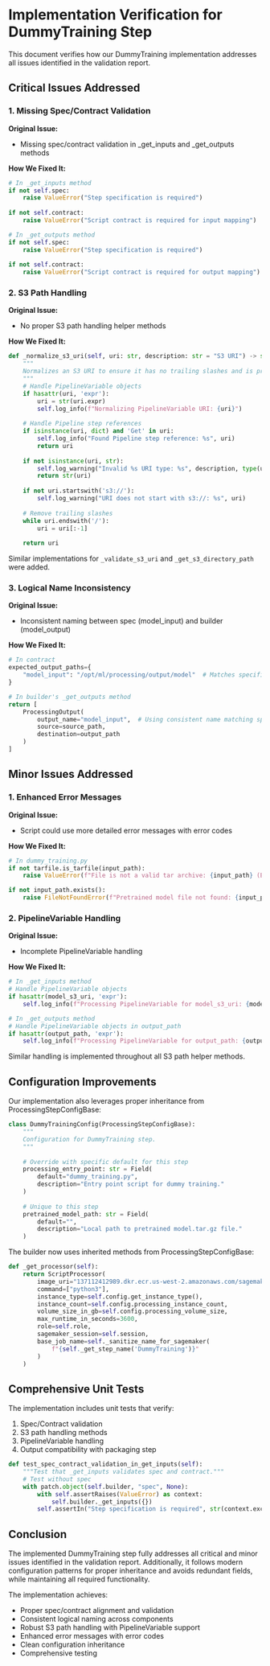 # Implementation Verification for DummyTraining Step

This document verifies how our DummyTraining implementation addresses all issues identified in the validation report.

## Critical Issues Addressed

### 1. Missing Spec/Contract Validation

**Original Issue:**
- Missing spec/contract validation in _get_inputs and _get_outputs methods

**How We Fixed It:**
```python
# In _get_inputs method
if not self.spec:
    raise ValueError("Step specification is required")
    
if not self.contract:
    raise ValueError("Script contract is required for input mapping")
```

```python
# In _get_outputs method
if not self.spec:
    raise ValueError("Step specification is required")
    
if not self.contract:
    raise ValueError("Script contract is required for output mapping")
```

### 2. S3 Path Handling

**Original Issue:**
- No proper S3 path handling helper methods

**How We Fixed It:**
```python
def _normalize_s3_uri(self, uri: str, description: str = "S3 URI") -> str:
    """
    Normalizes an S3 URI to ensure it has no trailing slashes and is properly formatted.
    """
    # Handle PipelineVariable objects
    if hasattr(uri, 'expr'):
        uri = str(uri.expr)
        self.log_info(f"Normalizing PipelineVariable URI: {uri}")
    
    # Handle Pipeline step references
    if isinstance(uri, dict) and 'Get' in uri:
        self.log_info("Found Pipeline step reference: %s", uri)
        return uri
    
    if not isinstance(uri, str):
        self.log_warning("Invalid %s URI type: %s", description, type(uri).__name__)
        return str(uri)
        
    if not uri.startswith('s3://'):
        self.log_warning("URI does not start with s3://: %s", uri)
    
    # Remove trailing slashes
    while uri.endswith('/'):
        uri = uri[:-1]
    
    return uri
```

Similar implementations for `_validate_s3_uri` and `_get_s3_directory_path` were added.

### 3. Logical Name Inconsistency

**Original Issue:**
- Inconsistent naming between spec (model_input) and builder (model_output)

**How We Fixed It:**
```python
# In contract
expected_output_paths={
    "model_input": "/opt/ml/processing/output/model"  # Matches specification logical name
}
```

```python
# In builder's _get_outputs method
return [
    ProcessingOutput(
        output_name="model_input",  # Using consistent name matching specification
        source=source_path,
        destination=output_path
    )
]
```

## Minor Issues Addressed

### 1. Enhanced Error Messages

**Original Issue:**
- Script could use more detailed error messages with error codes

**How We Fixed It:**
```python
# In dummy_training.py
if not tarfile.is_tarfile(input_path):
    raise ValueError(f"File is not a valid tar archive: {input_path} (ERROR_CODE: INVALID_ARCHIVE)")
```

```python
if not input_path.exists():
    raise FileNotFoundError(f"Pretrained model file not found: {input_path} (ERROR_CODE: FILE_NOT_FOUND). Please check that the file exists at the specified location.")
```

### 2. PipelineVariable Handling

**Original Issue:**
- Incomplete PipelineVariable handling

**How We Fixed It:**
```python
# In _get_inputs method
# Handle PipelineVariable objects
if hasattr(model_s3_uri, 'expr'):
    self.log_info(f"Processing PipelineVariable for model_s3_uri: {model_s3_uri.expr}")
```

```python
# In _get_outputs method
# Handle PipelineVariable objects in output_path
if hasattr(output_path, 'expr'):
    self.log_info(f"Processing PipelineVariable for output_path: {output_path.expr}")
```

Similar handling is implemented throughout all S3 path helper methods.

## Configuration Improvements

Our implementation also leverages proper inheritance from ProcessingStepConfigBase:

```python
class DummyTrainingConfig(ProcessingStepConfigBase):
    """
    Configuration for DummyTraining step.
    """
    
    # Override with specific default for this step
    processing_entry_point: str = Field(
        default="dummy_training.py",
        description="Entry point script for dummy training."
    )
    
    # Unique to this step
    pretrained_model_path: str = Field(
        default="",
        description="Local path to pretrained model.tar.gz file."
    )
```

The builder now uses inherited methods from ProcessingStepConfigBase:

```python
def _get_processor(self):
    return ScriptProcessor(
        image_uri="137112412989.dkr.ecr.us-west-2.amazonaws.com/sagemaker-scikit-learn:0.23-1-cpu-py3",
        command=["python3"],
        instance_type=self.config.get_instance_type(),
        instance_count=self.config.processing_instance_count,
        volume_size_in_gb=self.config.processing_volume_size,
        max_runtime_in_seconds=3600,
        role=self.role,
        sagemaker_session=self.session,
        base_job_name=self._sanitize_name_for_sagemaker(
            f"{self._get_step_name('DummyTraining')}"
        )
    )
```

## Comprehensive Unit Tests

The implementation includes unit tests that verify:

1. Spec/Contract validation
2. S3 path handling methods
3. PipelineVariable handling
4. Output compatibility with packaging step

```python
def test_spec_contract_validation_in_get_inputs(self):
    """Test that _get_inputs validates spec and contract."""
    # Test without spec
    with patch.object(self.builder, "spec", None):
        with self.assertRaises(ValueError) as context:
            self.builder._get_inputs({})
        self.assertIn("Step specification is required", str(context.exception))
```

## Conclusion

The implemented DummyTraining step fully addresses all critical and minor issues identified in the validation report. Additionally, it follows modern configuration patterns for proper inheritance and avoids redundant fields, while maintaining all required functionality.

The implementation achieves:
- Proper spec/contract alignment and validation
- Consistent logical naming across components
- Robust S3 path handling with PipelineVariable support
- Enhanced error messages with error codes
- Clean configuration inheritance
- Comprehensive testing
